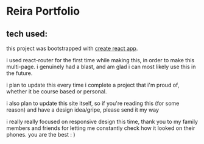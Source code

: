 # Reira Portfolio

## tech used:

this project was bootstrapped with [create react app](https://github.com/facebook/create-react-app).

i used react-router for the first time while making this, in order to make this multi-page. i genuinely had a blast, and am glad i can most likely use this in the future.

i plan to update this every time i complete a project that i'm proud of, whether it be course based or personal.

i also plan to update this site itself, so if you're reading this (for some reason) and have a design idea/gripe, please send it my way

i really really focused on responsive design this time, thank you to my family members and friends for letting me constantly check how it looked on their phones. you are the best : )
